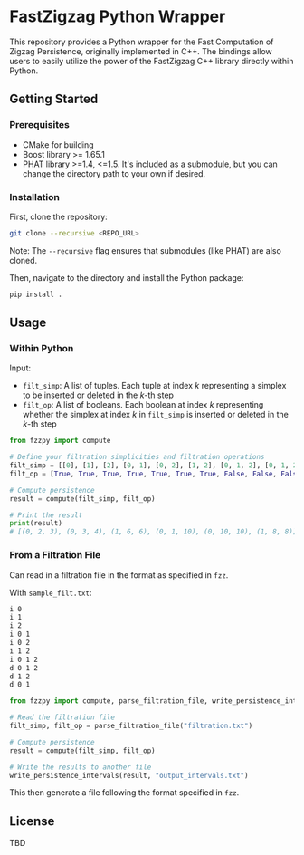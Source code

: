# FastZigzag Python Wrapper

This repository provides a Python wrapper for the Fast Computation of Zigzag Persistence, originally implemented in C++. The bindings allow users to easily utilize the power of the FastZigzag C++ library directly within Python.

## Getting Started

### Prerequisites

- CMake for building
- Boost library >= 1.65.1
- PHAT library >=1.4, <=1.5. It's included as a submodule, but you can change the directory path to your own if desired.

### Installation

First, clone the repository:

```bash
git clone --recursive <REPO_URL>
```

Note: The `--recursive` flag ensures that submodules (like PHAT) are also cloned.

Then, navigate to the directory and install the Python package:

```bash 
pip install .
```
## Usage

### Within Python

Input:
- `filt_simp`: A list of tuples. Each tuple at index $k$ representing a simplex to be inserted or deleted in the $k$-th step
- `filt_op`: A list of booleans. Each boolean at index $k$ representing whether the simplex at index $k$ in `filt_simp` is inserted or deleted in the $k$-th step

```python
from fzzpy import compute

# Define your filtration simplicities and filtration operations
filt_simp = [[0], [1], [2], [0, 1], [0, 2], [1, 2], [0, 1, 2], [0, 1, 2], [1, 2], [0, 1]]
filt_op = [True, True, True, True, True, True, True, False, False, False]

# Compute persistence
result = compute(filt_simp, filt_op)

# Print the result
print(result)
# [(0, 2, 3), (0, 3, 4), (1, 6, 6), (0, 1, 10), (0, 10, 10), (1, 8, 8)]
```

### From a Filtration File

Can read in a filtration file in the format as specified in `fzz`.

With `sample_filt.txt`:
```txt
i 0
i 1
i 2
i 0 1
i 0 2
i 1 2
i 0 1 2
d 0 1 2
d 1 2
d 0 1
```

```python
from fzzpy import compute, parse_filtration_file, write_persistence_intervals

# Read the filtration file
filt_simp, filt_op = parse_filtration_file("filtration.txt")

# Compute persistence
result = compute(filt_simp, filt_op)

# Write the results to another file
write_persistence_intervals(result, "output_intervals.txt")
```
This then generate a file following the format specified in `fzz`.


## License

TBD